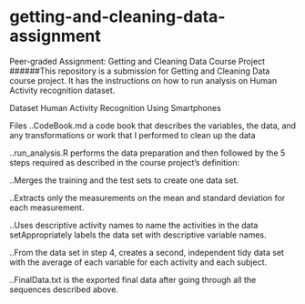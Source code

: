# getting-and-cleaning-data-assignment
Peer-graded Assignment: Getting and Cleaning Data Course Project
######This repository is a  submission for Getting and Cleaning Data course project. It has the instructions on how to run analysis on Human Activity recognition dataset.

Dataset
Human Activity Recognition Using Smartphones

Files
..CodeBook.md a code book that describes the variables, the data, and any transformations or work that I performed to clean up the data

..run_analysis.R performs the data preparation and then followed by the 5 steps required as described in the course project’s definition:

..Merges the training and the test sets to create one data set.

..Extracts only the measurements on the mean and standard deviation for each measurement.

..Uses descriptive activity names to name the activities in the data setAppropriately labels the data set with descriptive variable names.

..From the data set in step 4, creates a second, independent tidy data set with the average of each variable for each activity and each subject.

..FinalData.txt is the exported final data after going through all the sequences described above.
